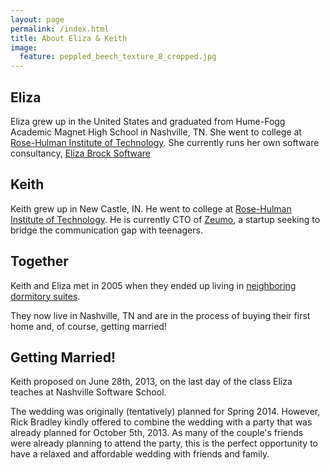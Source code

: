 ```yaml
---
layout: page
permalink: /index.html
title: About Eliza & Keith
image:
  feature: peppled_beech_texture_8_cropped.jpg
---
```


<div class="half">
<div class="section">
  <h2>Eliza</h2>
  <p>Eliza grew up in the United States and graduated from Hume-Fogg Academic Magnet High School in Nashville, TN.  She went to college at <a href="http://www.rose-hulman.edu/">Rose-Hulman Institute of Technology</a>.  She currently runs her own software consultancy, <a href="http://elizabrocksoftware.com">Eliza Brock Software</a></p>
</div>

<div class="section">
  <h2>Keith</h2>
  <p>Keith grew up in New Castle, IN.  He went to college at <a href="http://www.rose-hulman.edu/">Rose-Hulman Institute of Technology</a>.  He is currently CTO of <a href="http://zeumo.com">Zeumo</a>, a startup seeking to bridge the communication gap with teenagers.</p>
</div>
</div>

## Together

Keith and Eliza met in 2005 when they ended up living in <a href="http://www.rose-hulman.edu/about/facilities/student-life-housing/percopo-hall.aspx">neighboring dormitory suites</a>.

They now live in Nashville, TN and are in the process of buying their first home and, of course, getting married!

## Getting Married!

Keith proposed on June 28th, 2013, on the last day of the class Eliza teaches at Nashville Software School.

The wedding was originally (tentatively) planned for Spring 2014.  However, Rick Bradley kindly offered to combine the wedding with a party that was already planned for October 5th, 2013.  As many of the couple's friends were already planning to attend the party, this is the perfect opportunity to have a relaxed and affordable wedding with friends and family.
